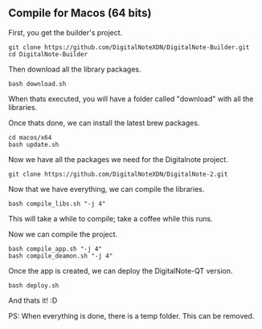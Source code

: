 ## Compile for Macos (64 bits)

First, you get the builder's project.

	git clone https://github.com/DigitalNoteXDN/DigitalNote-Builder.git
	cd DigitalNote-Builder

Then download all the library packages.

	bash download.sh

When thats executed, you will have a folder called "download" with all the libraries.

Once thats done, we can install the latest brew packages.

	cd macos/x64
	bash update.sh

Now we have all the packages we need for the Digitalnote project.

	git clone https://github.com/DigitalNoteXDN/DigitalNote-2.git

Now that we have everything, we can compile the libraries.

	bash compile_libs.sh "-j 4"

This will take a while to compile; take a coffee while this runs.

Now we can compile the project.

	bash compile_app.sh "-j 4"
	bash compile_deamon.sh "-j 4"

Once the app is created, we can deploy the DigitalNote-QT version.

	bash deploy.sh

And thats it! :D

PS: When everything is done, there is a temp folder. This can be removed.
